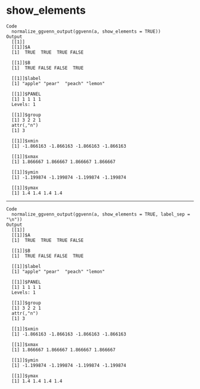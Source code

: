 # show_elements

    Code
      normalize_ggvenn_output(ggvenn(a, show_elements = TRUE))
    Output
      [[1]]
      [[1]]$A
      [1]  TRUE  TRUE  TRUE FALSE
      
      [[1]]$B
      [1]  TRUE FALSE FALSE  TRUE
      
      [[1]]$label
      [1] "apple" "pear"  "peach" "lemon"
      
      [[1]]$PANEL
      [1] 1 1 1 1
      Levels: 1
      
      [[1]]$group
      [1] 3 2 2 1
      attr(,"n")
      [1] 3
      
      [[1]]$xmin
      [1] -1.866163 -1.866163 -1.866163 -1.866163
      
      [[1]]$xmax
      [1] 1.866667 1.866667 1.866667 1.866667
      
      [[1]]$ymin
      [1] -1.199874 -1.199874 -1.199874 -1.199874
      
      [[1]]$ymax
      [1] 1.4 1.4 1.4 1.4
      
      

---

    Code
      normalize_ggvenn_output(ggvenn(a, show_elements = TRUE, label_sep = "\n"))
    Output
      [[1]]
      [[1]]$A
      [1]  TRUE  TRUE  TRUE FALSE
      
      [[1]]$B
      [1]  TRUE FALSE FALSE  TRUE
      
      [[1]]$label
      [1] "apple" "pear"  "peach" "lemon"
      
      [[1]]$PANEL
      [1] 1 1 1 1
      Levels: 1
      
      [[1]]$group
      [1] 3 2 2 1
      attr(,"n")
      [1] 3
      
      [[1]]$xmin
      [1] -1.866163 -1.866163 -1.866163 -1.866163
      
      [[1]]$xmax
      [1] 1.866667 1.866667 1.866667 1.866667
      
      [[1]]$ymin
      [1] -1.199874 -1.199874 -1.199874 -1.199874
      
      [[1]]$ymax
      [1] 1.4 1.4 1.4 1.4
      
      


